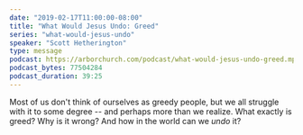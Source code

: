 ```yaml
---
date: "2019-02-17T11:00:00-08:00"
title: "What Would Jesus Undo: Greed"
series: "what-would-jesus-undo"
speaker: "Scott Hetherington"
type: message
podcast: https://arborchurch.com/podcast/what-would-jesus-undo-greed.mp3
podcast_bytes: 77504284
podcast_duration: 39:25
---
```


Most of us don't think of ourselves as greedy people, but we all struggle with it to some degree -- and perhaps more
than we realize. What exactly is greed? Why is it wrong? And how in the world can we *undo* it?
